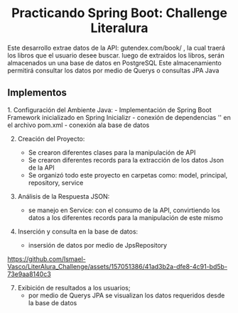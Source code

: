 <h1 align="center"> Practicando Spring Boot: Challenge Literalura </h1>

Este desarrollo extrae datos de la API: gutendex.com/book/ , la cual traerá los libros que el usuario desee buscar.
luego de extraidos los libros, serán almacenados un una base de datos en PostgreSQL
Este almacenamiento permitirá consultar los datos por medio de Querys o consultas JPA Java

<h2>Implementos</h2>
1. Configuración del Ambiente Java:
- Implementación de Spring Boot Framework inicializado en Spring Inicializr
- conexión de dependencias '<Dependencies></Dependencies>' en el archivo pom.xml
- conexión  ala base de datos

2. Creación del Proyecto:
   - Se crearon diferentes clases para la manipulación de API
   - Se crearon diferentes records para la extracción de los datos Json de la API
   - Se organizó todo este proyecto en carpetas como: model, principal, repository, service
    
3. Análisis de la Respuesta JSON:
   - se manejo en Service: con el consumo de la API, convirtiendo los datos a los diferentes records para la manipulación de este mismo
     
6. Inserción y consulta en la base de datos:
   - insersión de datos por medio de JpsRepository


https://github.com/Ismael-Vasco/LiterAlura_Challenge/assets/157051386/41ad3b2a-dfe8-4c91-bd5b-73e9aa8140c3


7. Exibición de resultados a los usuarios;
   - por medio de Querys JPA se visualizan los datos requeridos desde la base de datos 

